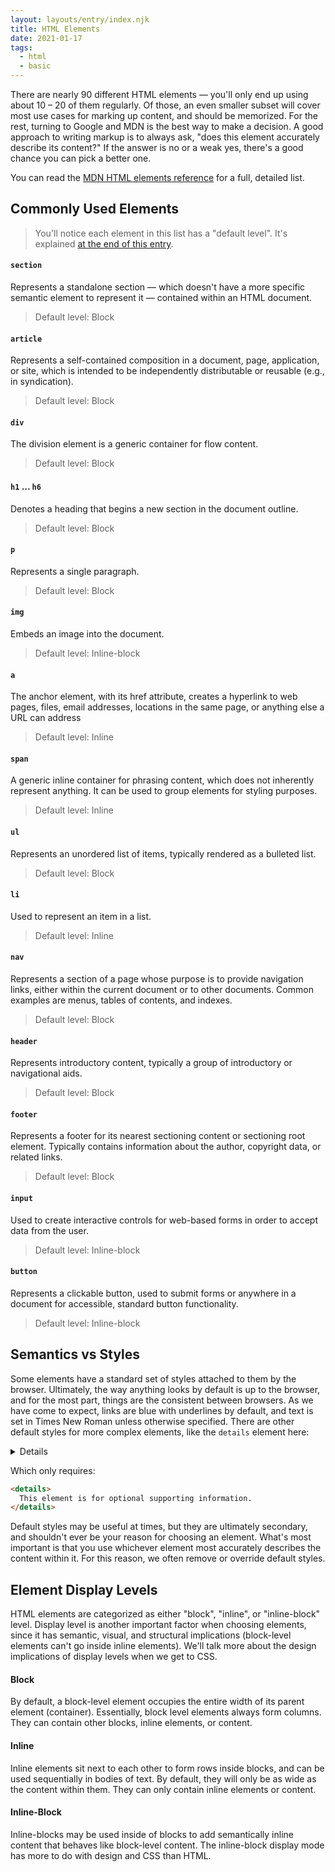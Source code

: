 ```yaml
---
layout: layouts/entry/index.njk
title: HTML Elements
date: 2021-01-17
tags:
  - html
  - basic
---
```


There are nearly 90 different HTML elements &mdash; you'll only end up using about 10 &ndash; 20 of them regularly. Of those, an even smaller subset will cover most use cases for marking up content, and should be memorized. For the rest, turning to Google and MDN is the best way to make a decision. A good approach to writing markup is to always ask, "does this element accurately describe its content?" If the answer is no or a weak yes, there's a good chance you can pick a better one.

You can read the [MDN HTML elements reference](https://developer.mozilla.org/en-US/docs/Web/HTML/Element) for a full, detailed list.

## Commonly Used Elements

> You'll notice each element in this list has a "default level". It's explained [at the end of this entry](#element-display-levels).

#### `section`

Represents a standalone section &mdash; which doesn't have a more specific semantic element to represent it &mdash; contained within an HTML document.

> Default level: Block

#### `article`

Represents a self-contained composition in a document, page, application, or site, which is intended to be independently distributable or reusable (e.g., in syndication).

> Default level: Block

#### `div`

The division element is a generic container for flow content.

> Default level: Block

#### `h1` ... `h6`

Denotes a heading that begins a new section in the document outline.

> Default level: Block

#### `p`

Represents a single paragraph.

> Default level: Block

#### `img`

Embeds an image into the document.

> Default level: Inline-block

#### `a`

The anchor element, with its href attribute, creates a hyperlink to web pages, files, email addresses, locations in the same page, or anything else a URL can address

> Default level: Inline

#### `span`

A generic inline container for phrasing content, which does not inherently represent anything. It can be used to group elements for styling purposes.

> Default level: Inline

#### `ul`

Represents an unordered list of items, typically rendered as a bulleted list.

> Default level: Block

#### `li`

Used to represent an item in a list.

> Default level: Inline

#### `nav`

Represents a section of a page whose purpose is to provide navigation links, either within the current document or to other documents. Common examples are menus, tables of contents, and indexes.

> Default level: Block

#### `header`

Represents introductory content, typically a group of introductory or navigational aids.

> Default level: Block

#### `footer`

Represents a footer for its nearest sectioning content or sectioning root element. Typically contains information about the author, copyright data, or related links.

> Default level: Block

#### `input`

Used to create interactive controls for web-based forms in order to accept data from the user.

> Default level: Inline-block

#### `button`

Represents a clickable button, used to submit forms or anywhere in a document for accessible, standard button functionality.

> Default level: Inline-block

## Semantics vs Styles

Some elements have a standard set of styles attached to them by the browser. Ultimately, the way anything looks by default is up to the browser, and for the most part, things are the consistent between browsers. As we have come to expect, links are blue with underlines by default, and text is set in Times New Roman unless otherwise specified. There are other default styles for more complex elements, like the `details` element here:

<details>
  This element is for optional supporting information.
</details>

Which only requires:

```html
<details>
  This element is for optional supporting information.
</details>
```

Default styles may be useful at times, but they are ultimately secondary, and shouldn't ever be your reason for choosing an element. What's most important is that you use whichever element most accurately describes the content within it. For this reason, we often remove or override default styles.

## Element Display Levels

HTML elements are categorized as either "block", "inline", or "inline-block" level. Display level is another important factor when choosing elements, since it has semantic, visual, and structural implications (block-level elements can't go inside inline elements). We'll talk more about the design implications of display levels when we get to CSS.

#### Block

By default, a block-level element occupies the entire width of its parent element (container). Essentially, block level elements always form columns. They can contain other blocks, inline elements, or content.

#### Inline

Inline elements sit next to each other to form rows inside blocks, and can be used sequentially in bodies of text. By default, they will only be as wide as the content within them. They can only contain inline elements or content.

#### Inline-Block

Inline-blocks may be used inside of blocks to add semantically inline content that behaves like block-level content. The inline-block display mode has more to do with design and CSS than HTML.
